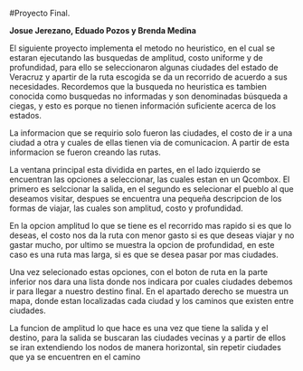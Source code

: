 #Proyecto Final.

**Josue Jerezano, Eduado Pozos y Brenda Medina**

El siguiente proyecto implementa el metodo no heuristico, en el cual se estaran ejecutando las busquedas de amplitud, costo uniforme y de profundidad, para ello se seleccionaron algunas ciudades del estado de Veracruz y apartir de la ruta escogida se da un recorrido de acuerdo a sus necesidades.
 Recordemos que la busqueda no heuristica es tambien conocida como busquedas no informadas y son denominadas búsqueda a ciegas, y esto es porque no tienen información suficiente acerca de los estados. 
 
La informacion que se requirio solo fueron las ciudades, el costo de ir a una ciudad a otra y cuales de ellas tienen via de comunicacion. A partir de esta informacion se fueron creando las rutas. 

La ventana principal esta dividida en partes, en el lado izquierdo se encuentran las opciones a seleccionar, las cuales estan en un Qcombox. El primero es selccionar la salida, en el segundo es selecionar el pueblo al que deseamos visitar, despues se encuentra una pequeña descripcion de los formas de viajar, las cuales son amplitud, costo y profundidad.

En la opcion amplitud lo que se tiene es el recorrido mas rapido si es que lo deseas, el costo nos da la ruta con menor gasto si es que deseas viajar y no gastar mucho, por ultimo se muestra la opcion de profundidad, en este caso es una ruta mas larga, si es que se desea pasar por mas ciudades.

Una vez selecionado estas opciones, con el boton de ruta en la parte inferior nos dara una lista donde nos indicara por cuales ciudades debemos ir para llegar a nuestro destino final. En el apartado derecho se muestra un mapa, donde estan localizadas cada ciudad y los caminos que existen entre ciudades.

La funcion de amplitud lo que hace es una vez que tiene la salida y el destino, para la salida se buscaran las ciudades vecinas y a partir de ellos se iran extendiendo los nodos de manera horizontal, sin  repetir ciudades que ya se encuentren en el camino 
